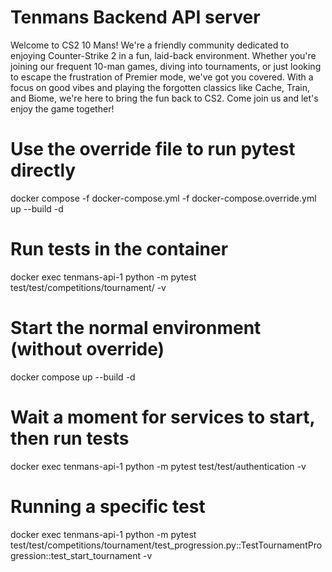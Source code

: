 # Tenmans Backend API server



Welcome to CS2 10 Mans! We're a friendly community dedicated to enjoying Counter-Strike 2 in a fun, laid-back environment. Whether you're joining our frequent 10-man games, diving into tournaments, or just looking to escape the frustration of Premier mode, we've got you covered. With a focus on good vibes and playing the forgotten classics like Cache, Train, and Biome, we're here to bring the fun back to CS2. Come join us and let's enjoy the game together!

# Use the override file to run pytest directly
docker compose -f docker-compose.yml -f docker-compose.override.yml up --build -d
# Run tests in the container
docker exec tenmans-api-1 python -m pytest test/test/competitions/tournament/ -v


# Start the normal environment (without override)
docker compose up --build -d
# Wait a moment for services to start, then run tests
docker exec tenmans-api-1 python -m pytest test/test/authentication -v

# Running a specific test
docker exec tenmans-api-1 python -m pytest test/test/competitions/tournament/test_progression.py::TestTournamentProgression::test_start_tournament -v